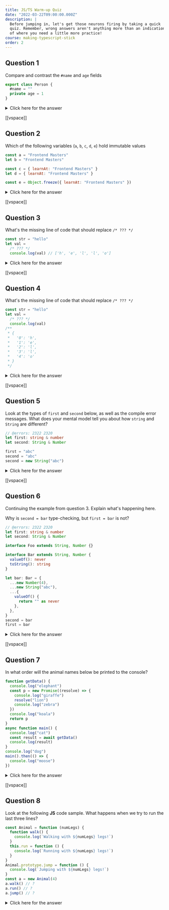 ```yaml
---
title: JS/TS Warm-up Quiz
date: "2022-03-22T09:00:00.000Z"
description: |
  Before jumping in, let's get those neurons firing by taking a quick
  quiz. Remember, wrong answers aren't anything more than an indication
  of where you need a little more practice!
course: making-typescript-stick
order: 2
---
```


## Question 1

Compare and contrast the `#name` and `age` fields

```ts twoslash
export class Person {
  #name = ""
  private age = 1
}
```

<details>
<summary>Click here for the answer</summary>

- **`#name` is a JS private field**, and it's actually inaccessible outside of the class at runtime. [More about JS private fields here.](https://developer.mozilla.org/en-US/docs/Web/JavaScript/Reference/Classes/Private_class_fields#private_fields)
- **`age` is a TypeScript private field**, and while type-checking helps ensure we do not access it improperly, at runtime it's accessible outside the class. [More about the TS `private` access modifier keyword here.](https://www.typescriptlang.org/docs/handbook/2/classes.html#private)

</details>

[[vspace]]

## Question 2

Which of the following variables (`a`, `b`, `c`, `d`, `e`) hold immutable values

```js twoslash
const a = "Frontend Masters"
let b = "Frontend Masters"

const c = { learnAt: "Frontend Masters" }
let d = { learnAt: "Frontend Masters" }

const e = Object.freeze({ learnAt: "Frontend Masters" })
```

<details>
<summary>Click here for the answer</summary>

**`a`, `b` and `e` hold immutable values**. Remember, `const` and `let`
differ in terms of whether variables can be reassigned, but that has nothing
to do with whether the values they hold can be modified.

`Object.freeze` prevents properties of an object from being changed, and
prevents new properties from being added. This effectively is a "shallow immutability".

</details>

[[vspace]]

## Question 3

What's the missing line of code that should replace `/* ??? */`

```js
const str = "hello"
let val =
  /* ??? */
  console.log(val) // ['h', 'e', 'l', 'l', 'o']
```

<details>
<summary>Click here for the answer</summary>

```js twoslash {2}
const str = "hello"
let val = str.split("")
console.log(val) // ['h', 'e', 'l', 'l', 'o']
```

</details>

[[vspace]]

## Question 4

What's the missing line of code that should replace `/* ??? */`

```js
const str = "hello"
let val =
  /* ??? */
  console.log(val)
/**
 * {
 *   '0': 'h',
 *   '1': 'e',
 *   '2': 'l',
 *   '3': 'l',
 *   '4': 'o'
 * }
 */
```

<details>
<summary>Click here for the answer</summary>

```js twoslash {2}
const str = "hello"
let val = { ...str.split("") }
console.log(val)
/**
 * {
 *   '0': 'h',
 *   '1': 'e',
 *   '2': 'l',
 *   '3': 'l',
 *   '4': 'o'
 * }
 */
```

</details>

[[vspace]]

## Question 5

Look at the types of `first` and `second` below, as well as the compile error
messages. What does your mental model tell you about how `string` and `String`
are different?

```ts twoslash
// @errors: 2322 2320
let first: string & number
let second: String & Number

first = "abc"
second = "abc"
second = new String("abc")
```

<details>
<summary>Click here for the answer</summary>
Some things you may observe.

- **When using the primitive types `string` and `number` we can see that the union
  of these two types results in a `never`**. In other words, there is no `string` that
  can be also regarded as a `number`, and no `number` that can also be regarded as a `string
- **When using the interface types `String` and `Number`, we can see that the union does
  _not_ result in a `never`**.

</details>

[[vspace]]

## Question 6

Continuing the example from question 3. Explain what's happening here.

Why is `second = bar` type-checking, but `first = bar` is not?

```ts twoslash
// @errors: 2322 2320
let first: string & number
let second: String & Number

interface Foo extends String, Number {}

interface Bar extends String, Number {
  valueOf(): never
  toString(): string
}

let bar: Bar = {
  ...new Number(4),
  ...new String("abc"),
  ...{
    valueOf() {
      return "" as never
    },
  },
}
second = bar
first = bar
```

<details>
<summary>Click here for the answer</summary>
Some things you may observe.

- It seems like we can create an interface `Bar` that
  that has just the right shape to both comply with the `String` and `Number`
  interfaces
- We can also successfully create a value `bar`, with only a little cheating via
  casting (`as never`)
- This is why we want to stay away from the interfaces corresponding to primitive types,
  and stick to `string` and `number`

</details>

[[vspace]]

## Question 7

In what order will the animal names below be printed to the console?

```js twoslash
function getData() {
  console.log("elephant")
  const p = new Promise((resolve) => {
    console.log("giraffe")
    resolve("lion")
    console.log("zebra")
  })
  console.log("koala")
  return p
}
async function main() {
  console.log("cat")
  const result = await getData()
  console.log(result)
}
console.log("dog")
main().then(() => {
  console.log("moose")
})
```

<details>
<summary>Click here for the answer</summary>

Answer: **dog, cat, elephant, giraffe, zebra, koala, lion, moose**

- Are you surprised that `giraffe` and `zebra` happen so early? Remember
  that `Promise` executors are invoked synchronously in the `Promise` constructor
- Are you surprised that `lion` happens so late? Remember that a `resolve` is
  not a `return`. Just because a `Promise` has resolved, doesn't mean the
  corresponding `.then` (or `await` is called immediately)

</details>

[[vspace]]

## Question 8

Look at the following **JS** code sample. What happens when we try to run the last
three lines?

```js twoslash
const Animal = function (numLegs) {
  function walk() {
    console.log(`Walking with ${numLegs} legs!`)
  }
  this.run = function () {
    console.log(`Running with ${numLegs} legs!`)
  }
}
Animal.prototype.jump = function () {
  console.log(`Jumping with ${numLegs} legs!`)
}
const a = new Animal(4)
a.walk() // ?
a.run() // ?
a.jump() // ?
```

<details>
<summary>Click here for the answer</summary>

- **`a.walk()` will error with `TypeError: a.walk is not a function`**
- **`a.run()` will print `"Running with 4 legs!"`**
- **`a.jump()` will error with `ReferenceError: numLegs is not defined`**

- Remember that `walk()` is visible only from within the constructor function
- Remember that `numLegs` is only visible from within the constructor function

</details>
